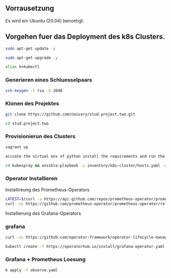 ## Vorrausetzung
Es wird ein Ubuntu (20.04) benoetigt.
## Vorgehen fuer das Deployment des k8s Clusters.
```bash
sudo apt-get update -y
```

```bash
sudo apt-get upgrade -y
```

```bash
alias k=kubectl
```

### Generieren eines Schluesselpaars
```bash
ssh-keygen -t rsa -b 2048
```

### Klonen des Projektes
```bash
git clone https://github.com/naivary/stud.project.two.git
```

```bash
cd stud.project.two
```

### Provisionierun des Clusters
```bash
vagrant up
```

```bash
acivate the virtual env of python install the requirements and run the playbook
```


```bash
cd kubespray && ansible-playbook -i inventory/k8s-cluster/hosts.yaml -u vagrant -b
```

### Operator Installieren
Installireung des Prometheus-Operators
```bash
LATEST=$(curl -s https://api.github.com/repos/prometheus-operator/prometheus-operator/releases/latest | jq -cr .tag_name)
curl -sL https://github.com/prometheus-operator/prometheus-operator/releases/download/${LATEST}/bundle.yaml | kubectl create -f -
```
Installierung des Grafana-Operators
### grafana
```bash
curl -sL https://github.com/operator-framework/operator-lifecycle-manager/releases/download/v0.26.0/install.sh | bash -s v0.26.0
```

```bash
kubectl create -f https://operatorhub.io/install/grafana-operator.yaml
```
### Grafana + Prometheus Loesung 

```bash
k apply -f observe.yaml
```
